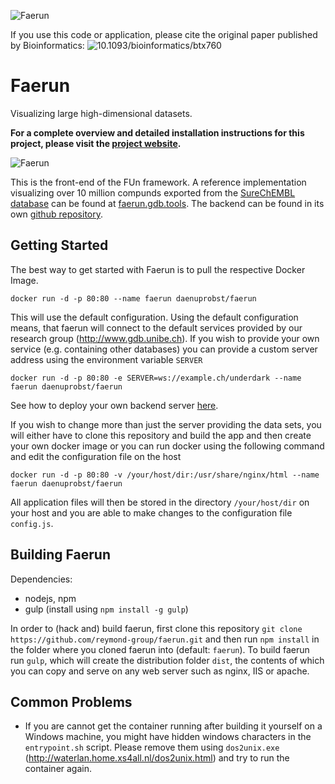 ![Faerun](https://github.com/reymond-group/faerun/blob/master/app/images/logo.png?raw=true)

If you use this code or application, please cite the original paper published by Bioinformatics: ![10.1093/bioinformatics/btx760](http://dx.doi.org/10.1093/bioinformatics/btx760)

# Faerun
Visualizing large high-dimensional datasets.

**For a complete overview and detailed installation instructions for this project, please visit the [project website](http://doc.gdb.tools/fun).**

![Faerun](http://doc.gdb.tools/fun/img/faerun.png)

This is the front-end of the FUn framework. A reference implementation visualizing over 10 million compunds exported from the [SureChEMBL database](https://www.surechembl.org) can be found at [faerun.gdb.tools](http://faerun.gdb.tools). The backend can be found in its own [github repository](https://github.com/reymond-group/underdarkgo).

## Getting Started
The best way to get started with Faerun is to pull the respective Docker Image.
```
docker run -d -p 80:80 --name faerun daenuprobst/faerun
```
This will use the default configuration. Using the default configuration means, that faerun will connect to the default services provided by our research group (http://www.gdb.unibe.ch). If you wish to provide your own service (e.g. containing other databases) you can provide a custom server address using the environment variable `SERVER`
```
docker run -d -p 80:80 -e SERVER=ws://example.ch/underdark --name faerun daenuprobst/faerun
```
See how to deploy your own backend server [here](https://github.com/reymond-group/underdarkgo).

If you wish to change more than just the server providing the data sets, you will either have to clone this repository and build the app and then create your own docker image or you can run docker using the following command and edit the configuration file on the host
```
docker run -d -p 80:80 -v /your/host/dir:/usr/share/nginx/html --name faerun daenuprobst/faerun
```
All application files will then be stored in the directory `/your/host/dir` on your host and you are able to make changes to the configuration file `config.js`.
## Building Faerun
Dependencies:
- nodejs, npm
- gulp (install using `npm install -g gulp`)

In order to (hack and) build faerun, first clone this repository `git clone https://github.com/reymond-group/faerun.git` and then run `npm install` in the folder where you cloned faerun into (default: `faerun`). To build faerun run `gulp`, which will create the distribution folder `dist`, the contents of which you can copy and serve on any web server such as nginx, IIS or apache.

## Common Problems
- If you are cannot get the container running after building it yourself on a Windows machine, you might have hidden windows characters in the `entrypoint.sh` script. Please remove them using `dos2unix.exe` (http://waterlan.home.xs4all.nl/dos2unix.html) and try to run the container again.
